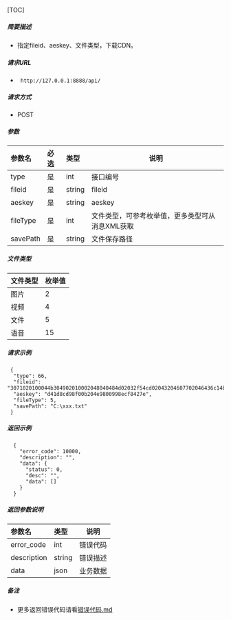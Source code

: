 

[TOC]
    
##### 简要描述

- 指定fileid、aeskey、文件类型，下载CDN。

##### 请求URL
- ` http://127.0.0.1:8888/api/`
  
##### 请求方式
- POST 

##### 参数

|参数名|必选|类型|说明|
|:----    |:---|:----- |-----   |
|type |是  |int | 接口编号    |
|fileid |是  |string | fileid    |
|aeskey |是  |string | aeskey    |
|fileType |是  |int | 文件类型，可参考枚举值，更多类型可从消息XML获取    |
|savePath |是  |string | 文件保存路径    |

##### 文件类型
|文件类型|枚举值|
|:----    |:---|
|图片|2|
|视频|4|
|文件|5|
|语音|15|

##### 请求示例

```
 {
  "type": 66,
  "fileid": "3071020100044b304902010002048040484d02032f54cd02043204607702046436c14b042432666338643862662d626662322d343839622d626135652d61643135626138336162386502040114000f020100040079620db5",
  "aeskey": "d41d8cd98f00b204e9800998ecf8427e",
  "fileType": 5,
  "savePath": "C:\xxx.txt"
 } 
```

##### 返回示例 

``` 
  {
    "error_code": 10000,
    "description": "",
    "data": {
      "status": 0,
      "desc": "",
      "data": []
    }
  }
```

##### 返回参数说明 

|参数名|类型|说明|
|:-----  |:-----|-----                           |
|error_code |int   |错误代码  |
|description|string|错误描述|
|data|json|业务数据|

##### 备注 

- 更多返回错误代码请看[错误代码.md](../错误代码.md)





